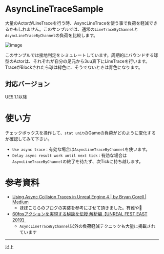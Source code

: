 # AsyncLineTraceSample
大量のActorがLineTraceを行う時、AsyncLineTraceを使う事で負荷を軽減できるかもしれません。このサンプルでは、通常の`LineTraceByChannel`と`AsyncLineTraceByChannel`の負荷を比較します。

![image](https://user-images.githubusercontent.com/40533980/230411159-e0d00263-95d6-45d4-9c0d-6c31bddb0b6b.png)

このサンプルでは接地判定をシミュレートしています。周期的にバウンドする球型のActorは、それぞれが自分の足元から3uu真下にLineTraceを行います。TraceがBlockされたら球は緑色に、そうでないときは青色になります。

## 対応バージョン
UE5.1.1以降

# 使い方
チェックボックスを操作して、`stat unit`のGameの負荷がどのように変化するか確認してみて下さい。

- `Use async trace` : 有効な場合は`AsyncLineTraceByChannel`を使います。
- `Delay async result work until next tick` : 有効な場合は`AsyncLineTraceByChannel`の終了を待たず、次Tickに持ち越します。

# 参考資料
- [Using Async Collision Traces in Unreal Engine 4 | by Bryan Corell | Medium](https://medium.com/@bryan.corell/using-async-collision-traces-in-unreal-engine-4-2cc312c825f5)
  - ほぼこちらのブログの実装を参考にさせて頂きました。有難や🙏
- [60fpsアクションを実現する秘訣を伝授 解析編【UNREAL FEST EAST 2019】](https://www.docswell.com/s/EpicGamesJapan/ZQ1XEK-UE4_UFE19_Soleil_60fpsAction_Analysis)
  - `AsyncLineTraceByChannel`以外の負荷軽減テクニックも大量に掲載されています

----
以上

